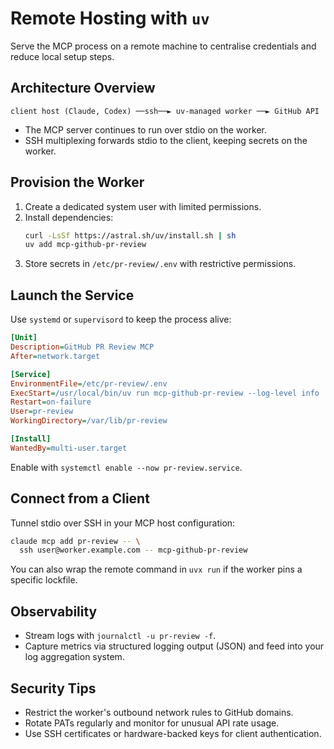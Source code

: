 # Remote Hosting with `uv`

Serve the MCP process on a remote machine to centralise credentials and reduce local setup steps.

## Architecture Overview

```
client host (Claude, Codex) ──ssh──► uv-managed worker ──► GitHub API
```

- The MCP server continues to run over stdio on the worker.
- SSH multiplexing forwards stdio to the client, keeping secrets on the worker.

## Provision the Worker

1. Create a dedicated system user with limited permissions.
2. Install dependencies:
   ```bash
   curl -LsSf https://astral.sh/uv/install.sh | sh
   uv add mcp-github-pr-review
   ```
3. Store secrets in `/etc/pr-review/.env` with restrictive permissions.

## Launch the Service

Use `systemd` or `supervisord` to keep the process alive:

```ini
[Unit]
Description=GitHub PR Review MCP
After=network.target

[Service]
EnvironmentFile=/etc/pr-review/.env
ExecStart=/usr/local/bin/uv run mcp-github-pr-review --log-level info
Restart=on-failure
User=pr-review
WorkingDirectory=/var/lib/pr-review

[Install]
WantedBy=multi-user.target
```

Enable with `systemctl enable --now pr-review.service`.

## Connect from a Client

Tunnel stdio over SSH in your MCP host configuration:

```bash
claude mcp add pr-review -- \
  ssh user@worker.example.com -- mcp-github-pr-review
```

You can also wrap the remote command in `uvx run` if the worker pins a specific lockfile.

## Observability

- Stream logs with `journalctl -u pr-review -f`.
- Capture metrics via structured logging output (JSON) and feed into your log aggregation system.

## Security Tips

- Restrict the worker's outbound network rules to GitHub domains.
- Rotate PATs regularly and monitor for unusual API rate usage.
- Use SSH certificates or hardware-backed keys for client authentication.
